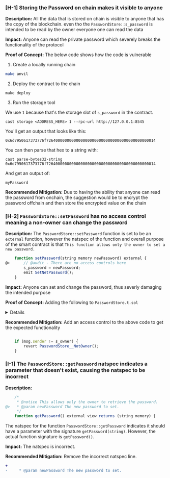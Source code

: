 ### [H-1] Storing the Password on chain makes it visible to anyone

**Description:** All the data that is stored on chain is visible to anyone that has the copy of the blockchain. even tho the `PasswordStore::s_password` is intended to be read by the owner everyone one can read the data

**Impact:** Anyone can read the private password which severely breaks the functionality of the protocol

**Proof of Concept:**
The below code shows how the code is vulnerable

1. Create a locally running chain

```bash
make anvil
```

2. Deploy the contract to the chain

```
make deploy
```

3. Run the storage tool

We use `1` because that's the storage slot of `s_password` in the contract.

```
cast storage <ADDRESS_HERE> 1 --rpc-url http://127.0.0.1:8545
```

You'll get an output that looks like this:

`0x6d7950617373776f726400000000000000000000000000000000000000000014`

You can then parse that hex to a string with:

```
cast parse-bytes32-string 0x6d7950617373776f726400000000000000000000000000000000000000000014
```

And get an output of:

```
myPassword
```

**Recommended Mitigation:**
Due to having the ability that anyone can read the password from onchain, the suggestion would be to encrypt the password offchain and then store the encrypted value on the chain

### [H-2] `PasswordStore::setPassword` has no access control meaning a non-owner can change the password

**Description:** The `PasswordStore::setPassword` function is set to be an `external` function, however the natspec of the function and overall purpose of the smart contract is that `This function allows only the owner to set a new password.`

```javascript
    function setPassword(string memory newPassword) external {
@>      // @audit - There are no access controls here
        s_password = newPassword;
        emit SetNetPassword();
    }
```

**Impact:** Anyone can set and change the password, thus severly damaging the intended purpose

**Proof of Concept:** Adding the following to `PasswordStore.t.sol`

<details>

```javascript

    function test_anyone_can_change_Password(address randomAddress) public {
        vm.assume(randomAddress != owner);
        vm.prank(randomAddress);
        string memory newPassword = "myNewPassword";
        passwordStore.setPassword(newPassword);

        vm.prank(owner);
        string memory actualPassword = passwordStore.getPassword();
        assertEq(actualPassword, newPassword);
    }
```

</details>

**Recommended Mitigation:** Add an access control to the above code to get the expected functionality

```javascript

    if (msg.sender != s_owner) {
        revert PasswordStore__NotOwner();
    }

```

### [I-1] The `PasswordStore::getPassword` natspec indicates a parameter that doesn't exist, causing the natspec to be incorrect

**Description:**

```javascript
    /*
     * @notice This allows only the owner to retrieve the password.
@>   * @param newPassword The new password to set.
     */
    function getPassword() external view returns (string memory) {
```

The natspec for the function `PasswordStore::getPassword` indicates it should have a parameter with the signature `getPassword(string)`. However, the actual function signature is `getPassword()`.

**Impact:** The natspec is incorrect.

**Recommended Mitigation:** Remove the incorrect natspec line.

```diff
+
-     * @param newPassword The new password to set.
```
